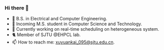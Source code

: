 ### Hi there 👋

- 🏫 B.S. in Electrical and Computer Engineering.
- 🔭 Incoming M.S. student in Computer Science and Technology.
- 🌱 Currently working on real-time scheduling on heterogeneous system.
- 🐈 Member of SJTU @EHPCL lab.
- 📫 How to reach me: xuyuankai_095@sjtu.edu.cn.


<!--
**Xu-8482/Xu-8482** is a ✨ _special_ ✨ repository because its `README.md` (this file) appears on your GitHub profile.

Here are some ideas to get you started:


- 🌱 I’m currently learning ...
- 👯 I’m looking to collaborate on ...
- 🤔 I’m looking for help with ...
- 💬 Ask me about ...

- 😄 Pronouns: ...
- ⚡ Fun fact: ...
-->
